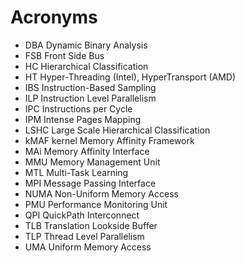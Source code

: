 # Acronyms


* DBA Dynamic Binary Analysis
* FSB Front Side Bus
* HC Hierarchical Classification
* HT Hyper-Threading (Intel), HyperTransport (AMD)
* IBS Instruction-Based Sampling
* ILP Instruction Level Parallelism
* IPC Instructions per Cycle
* IPM Intense Pages Mapping
* LSHC Large Scale Hierarchical Classification
* kMAF kernel Memory Affinity Framework
* MAi Memory Affinity Interface
* MMU Memory Management Unit
* MTL Multi-Task Learning
* MPI Message Passing Interface
* NUMA Non-Uniform Memory Access
* PMU Performance Monitoring Unit
* QPI QuickPath Interconnect
* TLB Translation Lookside Buffer
* TLP Thread Level Parallelism
* UMA Uniform Memory Access
